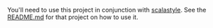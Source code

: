 You'll need to use this project in conjunction with [scalastyle](https://github.com/scalastyle/scalastyle/blob/master/README.md). See the [README.md](https://github.com/scalastyle/scalastyle/blob/master/README.md) for that project on how to use it.
